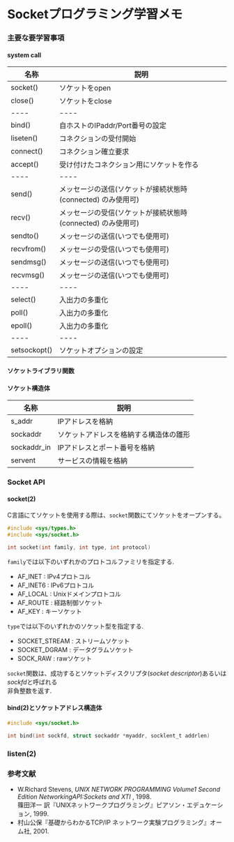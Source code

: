 # Socketプログラミング学習メモ

### 主要な要学習事項
#### system call
|名称|説明|
----|---- 
|socket()|ソケットをopen|
|close()|ソケットをclose|
----|---- 
|bind()|自ホストのIPaddr/Port番号の設定|
|liseten()|コネクションの受付開始|
|connect()|コネクション確立要求|
|accept()|受け付けたコネクション用にソケットを作る|
----|---- 
|send()|メッセージの送信(ソケットが接続状態時(connected) のみ使用可)|
|recv()|メッセージの受信(ソケットが接続状態時(connected) のみ使用可)|
|sendto()|メッセージの送信(いつでも使用可)|
|recvfrom()|メッセージの受信(いつでも使用可)|
|sendmsg()|メッセージの送信(いつでも使用可)|
|recvmsg()|メッセージの送信(いつでも使用可)|
----|---- 
|select()|入出力の多重化|
|poll()|入出力の多重化|
|epoll()|入出力の多重化|
----|---- 
|setsockopt()|ソケットオプションの設定|
#### ソケットライブラリ関数
#### ソケット構造体
|名称|説明|
----|---- 
|s_addr|IPアドレスを格納|
|sockaddr|ソケットアドレスを格納する構造体の雛形|
|sockaddr_in|IPアドレスとポート番号を格納|
|servent|サービスの情報を格納|

### Socket API

#### socket(2)

C言語にてソケットを使用する際は、`socket`関数にてソケットをオープンする。
```C
#include <sys/types.h>
#include <sys/socket.h>

int socket(int family, int type, int protocol)
```
`family`では以下のいずれかのプロトコルファミリを指定する.  
- AF_INET  : IPv4プロトコル 
- AF_INET6 : IPv6プロトコル
- AF_LOCAL : Unixドメインプロトコル
- AF_ROUTE : 経路制御ソケット
- AF_KEY   : キーソケット

`type`では以下のいずれかのソケット型を指定する.  
 - SOCKET_STREAM : ストリームソケット
 - SOCKET_DGRAM  : データグラムソケット
 - SOCK_RAW      : rawソケット

`socket`関数は、成功するとソケットディスクリプタ(*socket descriptor*)あるいは*sockfd*と呼ばれる  
非負整数を返す.  

#### bind(2)とソケットアドレス構造体

```C
#include <sys/socket.h>

int bind(int sockfd, struct sockaddr *myaddr, socklent_t addrlen)
```

### listen(2)

### 参考文献
 - W.Richard Stevens, *UNIX NETWORK PROGRAMMING Volume1 Second Edition NetworkingAPI:Sockets and XTI* , 1998.   
   篠田洋一 訳『UNIXネットワークプログラミング』ピアソン・エデュケーション, 1999.
 - 村山公保『基礎からわかるTCP/IP ネットワーク実験プログラミング』オーム社, 2001.
